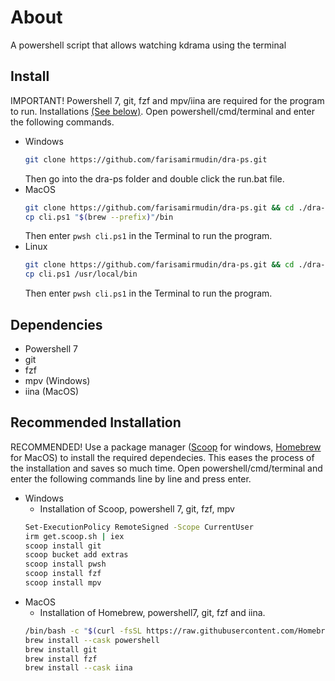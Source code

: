 # About
A powershell script that allows watching kdrama using the terminal
## Install
IMPORTANT! Powershell 7, git, fzf and mpv/iina are required for the program to run. Installations [(See below)](#Recommended-Installation). Open powershell/cmd/terminal and enter the following commands.
- Windows
  ```sh
  git clone https://github.com/farisamirmudin/dra-ps.git
  ```
  Then go into the dra-ps folder and double click the run.bat file.
- MacOS
  ```sh
  git clone https://github.com/farisamirmudin/dra-ps.git && cd ./dra-ps
  cp cli.ps1 "$(brew --prefix)"/bin 
  ```
  Then enter `pwsh cli.ps1` in the Terminal to run the program.
- Linux
  ```sh
  git clone https://github.com/farisamirmudin/dra-ps.git && cd ./dra-ps
  cp cli.ps1 /usr/local/bin
  ```
  Then enter `pwsh cli.ps1` in the Terminal to run the program.
  
## Dependencies

- Powershell 7  
- git
- fzf  
- mpv (Windows)
- iina (MacOS)  

## Recommended Installation

RECOMMENDED! Use a package manager ([Scoop](https://scoop.sh/) for windows, [Homebrew](https://brew.sh/) for MacOS) to install the required dependecies. This eases the process of the installation and saves so much time. Open powershell/cmd/terminal and enter the following commands line by line and press enter.

- Windows
  - Installation of Scoop, powershell 7, git, fzf, mpv
  ```sh
  Set-ExecutionPolicy RemoteSigned -Scope CurrentUser
  irm get.scoop.sh | iex
  scoop install git
  scoop bucket add extras
  scoop install pwsh
  scoop install fzf
  scoop install mpv
  ```
- MacOS  
  - Installation of Homebrew, powershell7, git, fzf and iina.
  ```sh
  /bin/bash -c "$(curl -fsSL https://raw.githubusercontent.com/Homebrew/install/HEAD/install.sh)"
  brew install --cask powershell
  brew install git
  brew install fzf
  brew install --cask iina
  ```



